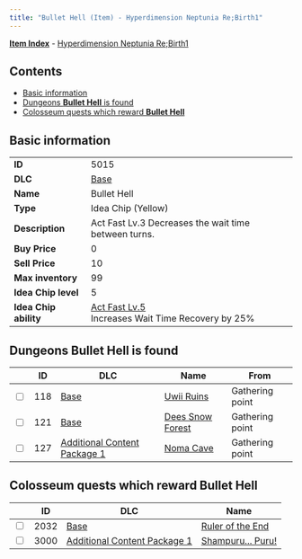 ```yaml
---
title: "Bullet Hell (Item) - Hyperdimension Neptunia Re;Birth1"
---
```


[**Item Index**](/neptunia/rb1/item/index.html) - [Hyperdimension Neptunia Re;Birth1](/neptunia/rb1)

## Contents

- [Basic information](#basic-information)
- [Dungeons **Bullet Hell** is found](#dungeons-bullet-hell-is-found)
- [Colosseum quests which reward **Bullet Hell**](#colosseum-quests-which-reward-bullet-hell)

## Basic information

|   |   |
| -- | -- |
| **ID** | 5015 |
| **DLC** | [Base](/neptunia/rb1/dlc/1-base.html) |
| **Name** | Bullet Hell |
| **Type** | Idea Chip (Yellow) |
| **Description** | Act Fast Lv.3 Decreases the wait time between turns. |
| **Buy Price** | 0 |
| **Sell Price** | 10 |
| **Max inventory** | 99 |
| **Idea Chip level** | 5 |
| **Idea Chip ability** | [Act Fast Lv.5](/neptunia/rb1/avatar/1-9514-act-fast-lv-5.html)<br />Increases Wait Time Recovery by 25% |


## Dungeons **Bullet Hell** is found

|    | ID | DLC | Name | From |
| -- | -- | --- | ---- | ---- |
| <input type="checkbox" id="rb1-dungeon-1-118" class="trackbox" /> | 118 | [Base](/neptunia/rb1/dlc/1-base.html) | [Uwii Ruins](/neptunia/rb1/dungeon/1-118-uwii-ruins.html) | Gathering point |
| <input type="checkbox" id="rb1-dungeon-1-121" class="trackbox" /> | 121 | [Base](/neptunia/rb1/dlc/1-base.html) | [Dees Snow Forest](/neptunia/rb1/dungeon/1-121-dees-snow-forest.html) | Gathering point |
| <input type="checkbox" id="rb1-dungeon-10-127" class="trackbox" /> | 127 | [Additional Content Package 1](/neptunia/rb1/dlc/10-pack1.html) | [Noma Cave](/neptunia/rb1/dungeon/10-127-noma-cave.html) | Gathering point |


## Colosseum quests which reward **Bullet Hell**

|    | ID | DLC | Name |
| -- | -- | --- | ---- |
| <input type="checkbox" id="rb1-colosseum-1-2032" class="trackbox" /> | 2032 | [Base](/neptunia/rb1/dlc/1-base.html) | [Ruler of the End](/neptunia/rb1/colosseum/1-2032-ruler-of-the-end.html) |
| <input type="checkbox" id="rb1-colosseum-10-3000" class="trackbox" /> | 3000 | [Additional Content Package 1](/neptunia/rb1/dlc/10-pack1.html) | [Shampuru... Puru!](/neptunia/rb1/colosseum/10-3000-shampuru-puru.html) |
